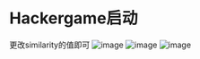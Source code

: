 # Hackergame启动
更改similarity的值即可
![image](https://github.com/BH3GEI/blog/assets/58540850/97c2a130-fc17-4b18-99ce-84fe4a6d8ca5)
![image](https://github.com/BH3GEI/blog/assets/58540850/9d742e3d-1528-4a61-b101-9dcf56492abb)
![image](https://github.com/BH3GEI/blog/assets/58540850/47e491d6-6d27-4cd3-b0ee-c3fe97d989eb)
